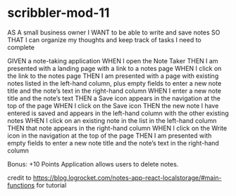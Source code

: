 # scribbler-mod-11

AS A small business owner I WANT to be able to write and save notes SO THAT I can organize my thoughts and keep track of tasks I need to complete

GIVEN a note-taking application WHEN I open the Note Taker THEN I am presented with a landing page with a link to a notes page WHEN I click on the link to the notes page THEN I am presented with a page with existing notes listed in the left-hand column, plus empty fields to enter a new note title and the note’s text in the right-hand column WHEN I enter a new note title and the note’s text THEN a Save icon appears in the navigation at the top of the page WHEN I click on the Save icon THEN the new note I have entered is saved and appears in the left-hand column with the other existing notes WHEN I click on an existing note in the list in the left-hand column THEN that note appears in the right-hand column WHEN I click on the Write icon in the navigation at the top of the page THEN I am presented with empty fields to enter a new note title and the note’s text in the right-hand column

Bonus: +10 Points Application allows users to delete notes.

credit to https://blog.logrocket.com/notes-app-react-localstorage/#main-functions for tutorial

